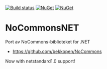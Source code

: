 [![Build status](https://ci.appveyor.com/api/projects/status/pw65hjl5iaaouboi/branch/master?svg=true)](https://ci.appveyor.com/project/JohnKorsnes/nocommonsnet/branch/master) [![NuGet](https://img.shields.io/nuget/v/NoCommons.svg)](https://img.shields.io/nuget/v/NoCommons.svg)
[![NuGet](https://img.shields.io/nuget/vpre/NoCommons.svg)](https://img.shields.io/nuget/vpre/NoCommons.svg)



NoCommonsNET
============

Port av NoCommons-biblioteket for .NET

 * https://github.com/bekkopen/NoCommons

 Now with netstandard1.0 support!
